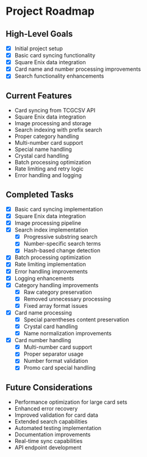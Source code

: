 # Project Roadmap

## High-Level Goals

- [x] Initial project setup
- [x] Basic card syncing functionality
- [x] Square Enix data integration
- [x] Card name and number processing improvements
- [x] Search functionality enhancements

## Current Features

- Card syncing from TCGCSV API
- Square Enix data integration
- Image processing and storage
- Search indexing with prefix search
- Proper category handling
- Multi-number card support
- Special name handling
- Crystal card handling
- Batch processing optimization
- Rate limiting and retry logic
- Error handling and logging

## Completed Tasks

- [x] Basic card syncing implementation
- [x] Square Enix data integration
- [x] Image processing pipeline
- [x] Search index implementation
  - [x] Progressive substring search
  - [x] Number-specific search terms
  - [x] Hash-based change detection
- [x] Batch processing optimization
- [x] Rate limiting implementation
- [x] Error handling improvements
- [x] Logging enhancements
- [x] Category handling improvements
  - [x] Raw category preservation
  - [x] Removed unnecessary processing
  - [x] Fixed array format issues
- [x] Card name processing
  - [x] Special parentheses content preservation
  - [x] Crystal card handling
  - [x] Name normalization improvements
- [x] Card number handling
  - [x] Multi-number card support
  - [x] Proper separator usage
  - [x] Number format validation
  - [x] Promo card special handling

## Future Considerations

- Performance optimization for large card sets
- Enhanced error recovery
- Improved validation for card data
- Extended search capabilities
- Automated testing implementation
- Documentation improvements
- Real-time sync capabilities
- API endpoint development
